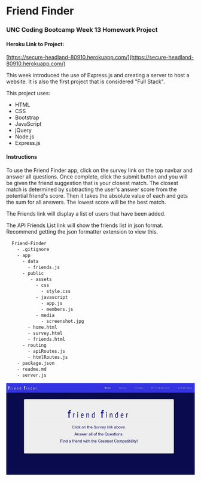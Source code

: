 # Friend Finder

### UNC Coding Bootcamp Week 13 Homework Project

#### Heroku Link to Project:
[https://secure-headland-80910.herokuapp.com/](https://secure-headland-80910.herokuapp.com/)

This week introduced the use of Express.js and creating a server to host a website. It is also the first project that is considered "Full Stack".

This project uses:

* HTML
* CSS
* Bootstrap
* JavaScript
* jQuery
* Node.js
* Express.js

#### Instructions

To use the Friend Finder app, click on the survey link on the top navbar and answer all questions.  Once complete, click the submit button and you will be given the friend suggestion that is your closest match. The closest match is determined by subtracting the user's answer score from the potential friend's score. Then it takes the absolute value of each and gets the sum for all answers. The lowest score will be the best match.

The Friends link will display a list of users that have been added.

The API Friends List link will show the friends list in json format.  Recommend getting the json formatter extension to view this.

```
  Friend-Finder  
    - .gitignore
    - app
      - data
        - friends.js 
      - public
         - assets
           - css
             - style.css
           - javascript
             - app.js
             - members.js
           - media
             - screenshot.jpg
        - home.html
        - survey.html
        - friends.html
      - routing
        - apiRoutes.js
        - htmlRoutes.js
    - package.json
    - readme.md
    - server.js
  ```

  ![screenshot](/app/public/assets/media/screenshot.jpg)